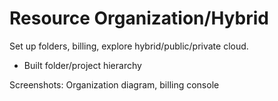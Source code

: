 # Resource Organization/Hybrid
Set up folders, billing, explore hybrid/public/private cloud.
- Built folder/project hierarchy
  
Screenshots: Organization diagram, billing console
